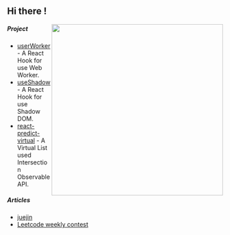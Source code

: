 
## Hi there !

<img align="right" width="400" src="https://github-readme-stats.vercel.app/api?username=mysteryven&count_private=true&theme=dracula" >
 

##### Project

- [userWorker](https://github.com/mysteryven/use-worker) - A React Hook for use Web Worker.
- [useShadow](https://github.com/mysteryven/use-shadow) - A React Hook for use Shadow DOM.
- [react-predict-virtual](https://github.com/mysteryven/react-virtual-list) - A Virtual List used Intersection Observable API.

##### Articles

- [juejin](https://juejin.cn/user/430664290155751)
- [Leetcode weekly contest](https://mysteryven-leetcode.netlify.app/)



